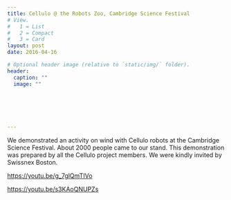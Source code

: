 ```yaml
---
title: Cellulo @ the Robots Zoo, Cambridge Science Festival
# View.
#   1 = List
#   2 = Compact
#   3 = Card
layout: post
date: 2016-04-16

# Optional header image (relative to `static/img/` folder).
header:
  caption: ""
  image: ""

  




---
```

We demonstrated an activity on wind with Cellulo robots at the Cambridge Science Festival.
About 2000 people came to our stand. This demonstration was prepared by all the Cellulo project members. We were kindly invited by Swissnex Boston.

https://youtu.be/g_7glQmTIVo

https://youtu.be/s3KAoQNUPZs

